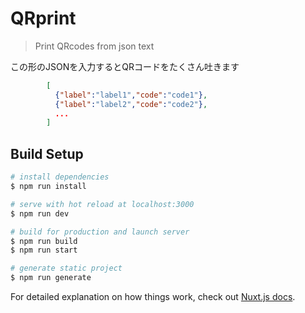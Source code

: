 # QRprint

> Print QRcodes from json text

この形のJSONを入力するとQRコードをたくさん吐きます
```json
        [
          {"label":"label1","code":"code1"},
          {"label":"label2","code":"code2"},
          ...
        ]

```

## Build Setup

``` bash
# install dependencies
$ npm run install

# serve with hot reload at localhost:3000
$ npm run dev

# build for production and launch server
$ npm run build
$ npm run start

# generate static project
$ npm run generate
```

For detailed explanation on how things work, check out [Nuxt.js docs](https://nuxtjs.org).
